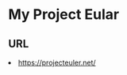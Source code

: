 My Project Eular
===

## URL

<li><a href="https://projecteuler.net/" target="_blank">https://projecteuler.net/</a></li>
